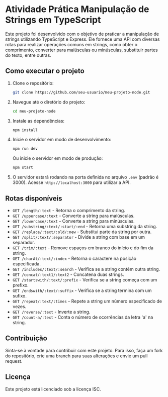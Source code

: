 # Atividade Prática Manipulação de Strings em TypeScript

Este projeto foi desenvolvido com o objetivo de praticar a manipulação de strings utilizando TypeScript e Express. Ele fornece uma API com diversas rotas para realizar operações comuns em strings, como obter o comprimento, converter para maiúsculas ou minúsculas, substituir partes do texto, entre outras.

## Como executar o projeto

1. Clone o repositório:

   ```sh
   git clone https://github.com/seu-usuario/meu-projeto-node.git
   ```

2. Navegue até o diretório do projeto:

   ```sh
   cd meu-projeto-node
   ```

3. Instale as dependências:

   ```sh
   npm install
   ```

4. Inicie o servidor em modo de desenvolvimento:

   ```sh
   npm run dev
   ```

   Ou inicie o servidor em modo de produção:

   ```sh
   npm start
   ```

5. O servidor estará rodando na porta definida no arquivo `.env` (padrão é 3000). Acesse `http://localhost:3000` para utilizar a API.

## Rotas disponíveis

- `GET /length/:text` - Retorna o comprimento da string.
- `GET /uppercase/:text` - Converte a string para maiúsculas.
- `GET /lowercase/:text` - Converte a string para minúsculas.
- `GET /substring/:text/:start/:end` - Retorna uma substring da string.
- `GET /replace/:text/:old/:new` - Substitui parte da string por outra.
- `GET /split/:text/:separator` - Divide a string com base em um separador.
- `GET /trim/:text` - Remove espaços em branco do início e do fim da string.
- `GET /charAt/:text/:index` - Retorna o caractere na posição especificada.
- `GET /includes/:text/:search` - Verifica se a string contém outra string.
- `GET /concat/:text1/:text2` - Concatena duas strings.
- `GET /startswith/:text/:prefix` - Verifica se a string começa com um prefixo.
- `GET /endswith/:text/:suffix` - Verifica se a string termina com um sufixo.
- `GET /repeat/:text/:times` - Repete a string um número especificado de vezes.
- `GET /reverse/:text` - Inverte a string.
- `GET /count-a/:text` - Conta o número de ocorrências da letra 'a' na string.

## Contribuição

Sinta-se à vontade para contribuir com este projeto. Para isso, faça um fork do repositório, crie uma branch para suas alterações e envie um pull request.

## Licença

Este projeto está licenciado sob a licença ISC.
